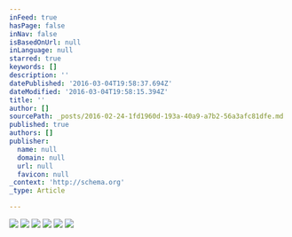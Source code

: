 ```yaml
---
inFeed: true
hasPage: false
inNav: false
isBasedOnUrl: null
inLanguage: null
starred: true
keywords: []
description: ''
datePublished: '2016-03-04T19:58:37.694Z'
dateModified: '2016-03-04T19:58:15.394Z'
title: ''
author: []
sourcePath: _posts/2016-02-24-1fd1960d-193a-40a9-a7b2-56a3afc81dfe.md
published: true
authors: []
publisher:
  name: null
  domain: null
  url: null
  favicon: null
_context: 'http://schema.org'
_type: Article

---
```

![](https://the-grid-user-content.s3-us-west-2.amazonaws.com/5e77d97e-80ac-473e-89b6-ca6f68493bf4.jpe)
![](https://the-grid-user-content.s3-us-west-2.amazonaws.com/3d46707c-3f55-41d9-b7b1-eb69392d9ace.jpg)
![](https://the-grid-user-content.s3-us-west-2.amazonaws.com/0f0e3301-2c7a-4640-b238-fb3843ffcaec.jpe)
![](https://the-grid-user-content.s3-us-west-2.amazonaws.com/ba16635b-1e45-4c71-ba73-6179e296417f.jpg)
![](https://the-grid-user-content.s3-us-west-2.amazonaws.com/52ecaf51-ca1a-470f-859f-6268fb8bd40e.jpg)
![](https://the-grid-user-content.s3-us-west-2.amazonaws.com/d797b507-0389-4119-ae01-eff48cd08358.jpg)